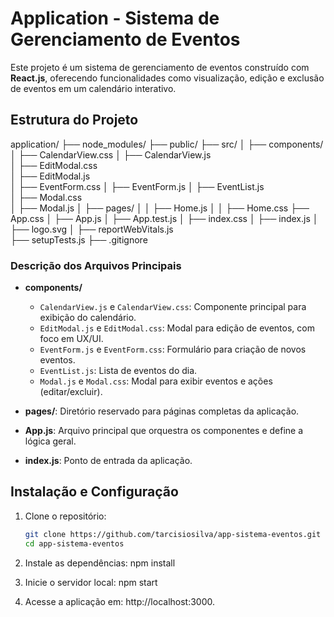 # Application - Sistema de Gerenciamento de Eventos

Este projeto é um sistema de gerenciamento de eventos construído com **React.js**, oferecendo funcionalidades como visualização, edição e exclusão de eventos em um calendário interativo.

## Estrutura do Projeto
application/ 
├── node_modules/ 
├── public/ 
├── src/ 
│ ├── components/  
│ ├── CalendarView.css 
│ ├── CalendarView.js  
│ ├── EditModal.css  
│ ├── EditModal.js  
│ ├── EventForm.css 
│ ├── EventForm.js 
│ ├── EventList.js  
│ ├── Modal.css  
│ ├── Modal.js 
│ ├── pages/ 
│ │   ├── Home.js 
│ │   ├── Home.css 
├── App.css │ 
├── App.js │ 
├── App.test.js │ 
├── index.css │ 
├── index.js │
├── logo.svg │ 
├── reportWebVitals.js  
├── setupTests.js 
├── .gitignore

### Descrição dos Arquivos Principais

- **components/**
  - `CalendarView.js` e `CalendarView.css`: Componente principal para exibição do calendário.
  - `EditModal.js` e `EditModal.css`: Modal para edição de eventos, com foco em UX/UI.
  - `EventForm.js` e `EventForm.css`: Formulário para criação de novos eventos.
  - `EventList.js`: Lista de eventos do dia.
  - `Modal.js` e `Modal.css`: Modal para exibir eventos e ações (editar/excluir).
  
- **pages/**: Diretório reservado para páginas completas da aplicação.
- **App.js**: Arquivo principal que orquestra os componentes e define a lógica geral.
- **index.js**: Ponto de entrada da aplicação.

## Instalação e Configuração

1. Clone o repositório:

   ```bash
   git clone https://github.com/tarcisiosilva/app-sistema-eventos.git
   cd app-sistema-eventos

2. Instale as dependências:
  npm install

3. Inicie o servidor local:
   npm start
   
5. Acesse a aplicação em: http://localhost:3000.
